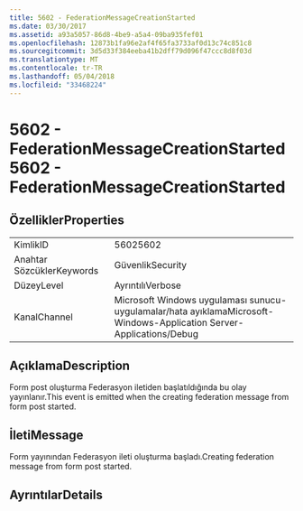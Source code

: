 ```yaml
---
title: 5602 - FederationMessageCreationStarted
ms.date: 03/30/2017
ms.assetid: a93a5057-86d8-4be9-a5a4-09ba935fef01
ms.openlocfilehash: 12873b1fa96e2af4f65fa3733af0d13c74c851c8
ms.sourcegitcommit: 3d5d33f384eeba41b2dff79d096f47ccc8d8f03d
ms.translationtype: MT
ms.contentlocale: tr-TR
ms.lasthandoff: 05/04/2018
ms.locfileid: "33468224"
---
```

# <a name="5602---federationmessagecreationstarted"></a><span data-ttu-id="b7f48-102">5602 - FederationMessageCreationStarted</span><span class="sxs-lookup"><span data-stu-id="b7f48-102">5602 - FederationMessageCreationStarted</span></span>
## <a name="properties"></a><span data-ttu-id="b7f48-103">Özellikler</span><span class="sxs-lookup"><span data-stu-id="b7f48-103">Properties</span></span>  
  
|||  
|-|-|  
|<span data-ttu-id="b7f48-104">Kimlik</span><span class="sxs-lookup"><span data-stu-id="b7f48-104">ID</span></span>|<span data-ttu-id="b7f48-105">5602</span><span class="sxs-lookup"><span data-stu-id="b7f48-105">5602</span></span>|  
|<span data-ttu-id="b7f48-106">Anahtar Sözcükler</span><span class="sxs-lookup"><span data-stu-id="b7f48-106">Keywords</span></span>|<span data-ttu-id="b7f48-107">Güvenlik</span><span class="sxs-lookup"><span data-stu-id="b7f48-107">Security</span></span>|  
|<span data-ttu-id="b7f48-108">Düzey</span><span class="sxs-lookup"><span data-stu-id="b7f48-108">Level</span></span>|<span data-ttu-id="b7f48-109">Ayrıntılı</span><span class="sxs-lookup"><span data-stu-id="b7f48-109">Verbose</span></span>|  
|<span data-ttu-id="b7f48-110">Kanal</span><span class="sxs-lookup"><span data-stu-id="b7f48-110">Channel</span></span>|<span data-ttu-id="b7f48-111">Microsoft Windows uygulaması sunucu-uygulamalar/hata ayıklama</span><span class="sxs-lookup"><span data-stu-id="b7f48-111">Microsoft-Windows-Application Server-Applications/Debug</span></span>|  
  
## <a name="description"></a><span data-ttu-id="b7f48-112">Açıklama</span><span class="sxs-lookup"><span data-stu-id="b7f48-112">Description</span></span>  
 <span data-ttu-id="b7f48-113">Form post oluşturma Federasyon iletiden başlatıldığında bu olay yayınlanır.</span><span class="sxs-lookup"><span data-stu-id="b7f48-113">This event is emitted when the creating federation message from form post started.</span></span>  
  
## <a name="message"></a><span data-ttu-id="b7f48-114">İleti</span><span class="sxs-lookup"><span data-stu-id="b7f48-114">Message</span></span>  
 <span data-ttu-id="b7f48-115">Form yayınından Federasyon ileti oluşturma başladı.</span><span class="sxs-lookup"><span data-stu-id="b7f48-115">Creating federation message from form post started.</span></span>  
  
## <a name="details"></a><span data-ttu-id="b7f48-116">Ayrıntılar</span><span class="sxs-lookup"><span data-stu-id="b7f48-116">Details</span></span>
